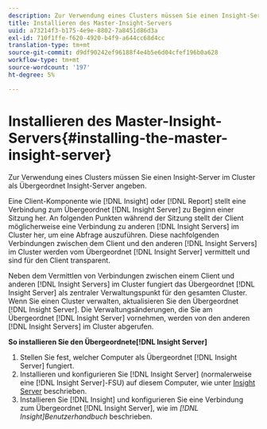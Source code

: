 ```yaml
---
description: Zur Verwendung eines Clusters müssen Sie einen Insight-Server im Cluster als Übergeordnet Insight-Server angeben.
title: Installieren des Master-Insight-Servers
uuid: a73214f3-b175-4e9e-8802-7a8451d86d3a
exl-id: 710f1ffe-f620-4920-b4f9-a644cc68d4cc
translation-type: tm+mt
source-git-commit: d9df90242ef96188f4e4b5e6d04cfef196b0a628
workflow-type: tm+mt
source-wordcount: '197'
ht-degree: 5%

---
```


# Installieren des Master-Insight-Servers{#installing-the-master-insight-server}

Zur Verwendung eines Clusters müssen Sie einen Insight-Server im Cluster als Übergeordnet Insight-Server angeben.

Eine Client-Komponente wie [!DNL Insight] oder [!DNL Report] stellt eine Verbindung zum Übergeordnet [!DNL Insight Server] zu Beginn einer Sitzung her. An folgenden Punkten während der Sitzung stellt der Client möglicherweise eine Verbindung zu anderen [!DNL Insight Servers] im Cluster her, um eine Abfrage auszuführen. Diese nachfolgenden Verbindungen zwischen dem Client und den anderen [!DNL Insight Servers] im Cluster werden vom Übergeordnet [!DNL Insight Server] vermittelt und sind für den Client transparent.

Neben dem Vermittlen von Verbindungen zwischen einem Client und anderen [!DNL Insight Servers] im Cluster fungiert das Übergeordnet [!DNL Insight Server] als zentraler Verwaltungspunkt für den gesamten Cluster. Wenn Sie einen Cluster verwalten, aktualisieren Sie den Übergeordnet [!DNL Insight Server]. Die Verwaltungsänderungen, die Sie am Übergeordnet [!DNL Insight Server] vornehmen, werden von den anderen [!DNL Insight Servers] im Cluster abgerufen.

**So installieren Sie den Übergeordnete[!DNL Insight Server]**

1. Stellen Sie fest, welcher Computer als Übergeordnet [!DNL Insight Server] fungiert.
1. Installieren und konfigurieren Sie [!DNL Insight Server] (normalerweise eine [!DNL Insight Server]-FSU) auf diesem Computer, wie unter [Insight Server](../../../../../../home/c-inst-svr/c-msr-server/c-msr-server.md) beschrieben.
1. Installieren Sie [!DNL Insight] und konfigurieren Sie eine Verbindung zum Übergeordnet [!DNL Insight Server], wie im *[!DNL Insight]Benutzerhandbuch* beschrieben.
